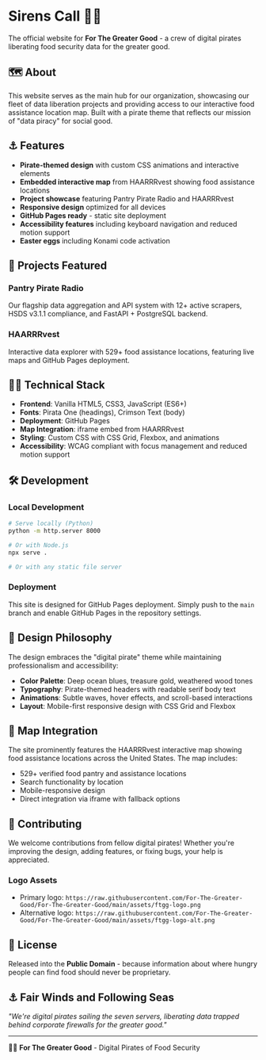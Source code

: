# Sirens Call 🏴‍☠️

The official website for **For The Greater Good** - a crew of digital pirates liberating food security data for the greater good.

## 🗺️ About

This website serves as the main hub for our organization, showcasing our fleet of data liberation projects and providing access to our interactive food assistance location map. Built with a pirate theme that reflects our mission of "data piracy" for social good.

## ⚓ Features

- **Pirate-themed design** with custom CSS animations and interactive elements
- **Embedded interactive map** from HAARRRvest showing food assistance locations
- **Project showcase** featuring Pantry Pirate Radio and HAARRRvest
- **Responsive design** optimized for all devices
- **GitHub Pages ready** - static site deployment
- **Accessibility features** including keyboard navigation and reduced motion support
- **Easter eggs** including Konami code activation

## 🚢 Projects Featured

### Pantry Pirate Radio
Our flagship data aggregation and API system with 12+ active scrapers, HSDS v3.1.1 compliance, and FastAPI + PostgreSQL backend.

### HAARRRvest
Interactive data explorer with 529+ food assistance locations, featuring live maps and GitHub Pages deployment.

## 🏴‍☠️ Technical Stack

- **Frontend**: Vanilla HTML5, CSS3, JavaScript (ES6+)
- **Fonts**: Pirata One (headings), Crimson Text (body)
- **Deployment**: GitHub Pages
- **Map Integration**: iframe embed from HAARRRvest
- **Styling**: Custom CSS with CSS Grid, Flexbox, and animations
- **Accessibility**: WCAG compliant with focus management and reduced motion support

## 🛠️ Development

### Local Development
```bash
# Serve locally (Python)
python -m http.server 8000

# Or with Node.js
npx serve .

# Or with any static file server
```

### Deployment
This site is designed for GitHub Pages deployment. Simply push to the `main` branch and enable GitHub Pages in the repository settings.

## 🎨 Design Philosophy

The design embraces the "digital pirate" theme while maintaining professionalism and accessibility:

- **Color Palette**: Deep ocean blues, treasure gold, weathered wood tones
- **Typography**: Pirate-themed headers with readable serif body text  
- **Animations**: Subtle waves, hover effects, and scroll-based interactions
- **Layout**: Mobile-first responsive design with CSS Grid and Flexbox

## 🌊 Map Integration

The site prominently features the HAARRRvest interactive map showing food assistance locations across the United States. The map includes:

- 529+ verified food pantry and assistance locations
- Search functionality by location
- Mobile-responsive design
- Direct integration via iframe with fallback options

## 🤝 Contributing

We welcome contributions from fellow digital pirates! Whether you're improving the design, adding features, or fixing bugs, your help is appreciated.

### Logo Assets
- Primary logo: `https://raw.githubusercontent.com/For-The-Greater-Good/For-The-Greater-Good/main/assets/ftgg-logo.png`
- Alternative logo: `https://raw.githubusercontent.com/For-The-Greater-Good/For-The-Greater-Good/main/assets/ftgg-logo-alt.png`

## 📜 License

Released into the **Public Domain** - because information about where hungry people can find food should never be proprietary.

## ⚓ Fair Winds and Following Seas

*"We're digital pirates sailing the seven servers, liberating data trapped behind corporate firewalls for the greater good."*

---

🏴‍☠️ **For The Greater Good** - Digital Pirates of Food Security